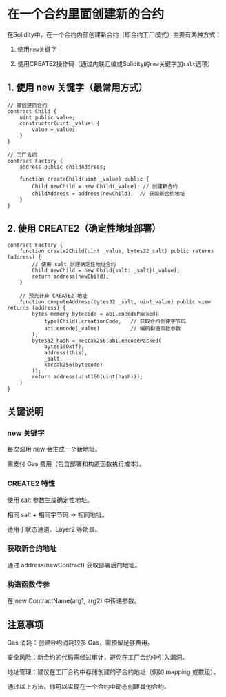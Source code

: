 # 在一个合约里面创建新的合约

在Solidity中，在一个合约内部创建新合约（即合约工厂模式）主要有两种方式：

1. 使用`new`关键字

2. 使用CREATE2操作码（通过内联汇编或Solidity的`new`关键字加`salt`选项）

## 1. 使用 new 关键字（最常用方式）

```solidity
// 被创建的合约
contract Child {
    uint public value;
    constructor(uint _value) {
        value =_value;
    }
}

// 工厂合约
contract Factory {
    address public childAddress;

    function createChild(uint _value) public {
        Child newChild = new Child(_value); // 创建新合约
        childAddress = address(newChild);  // 获取新合约地址
    }
}
```

## 2. 使用 CREATE2（确定性地址部署）

```solidity
contract Factory {
    function create2Child(uint _value, bytes32_salt) public returns (address) {
        // 使用 salt 创建确定性地址合约
        Child newChild = new Child{salt: _salt}(_value);
        return address(newChild);
    }

    // 预先计算 CREATE2 地址
    function computeAddress(bytes32 _salt, uint_value) public view returns (address) {
        bytes memory bytecode = abi.encodePacked(
            type(Child).creationCode,   // 获取合约创建字节码
            abi.encode(_value)          // 编码构造函数参数
        );
        bytes32 hash = keccak256(abi.encodePacked(
            bytes1(0xff),
            address(this),
            _salt,
            keccak256(bytecode)
        ));
        return address(uint160(uint(hash)));
    }
}
```

## 关键说明

### new 关键字

每次调用 new 会生成一个新地址。

需支付 Gas 费用（包含部署和构造函数执行成本）。

### CREATE2 特性

使用 salt 参数生成确定性地址。

相同 salt + 相同字节码 → 相同地址。

适用于状态通道、Layer2 等场景。

### 获取新合约地址

通过 address(newContract) 获取部署后的地址。

### 构造函数传参

在 new ContractName(arg1, arg2) 中传递参数。

## 注意事项

Gas 消耗：创建合约消耗较多 Gas，需预留足够费用。

安全风险：新合约的代码需经过审计，避免在工厂合约中引入漏洞。

地址管理：建议在工厂合约中存储创建的子合约地址（例如 mapping 或数组）。

通过以上方法，你可以实现在一个合约中动态创建其他合约。
